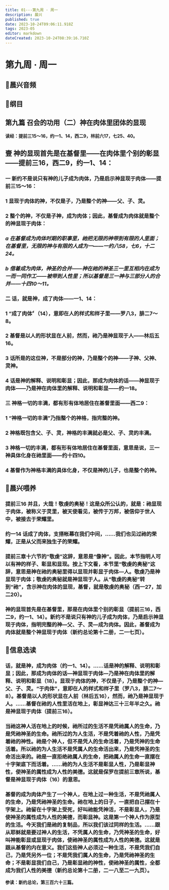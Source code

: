```yaml
---
title: 01---第九周 · 周一
description: 晨兴
published: true
date: 2023-10-24T09:06:11.918Z
tags: 2023-05
editor: markdown
dateCreated: 2023-10-24T08:39:16.710Z
---
```


# 第九周 · 周一
## 🎵晨兴音频

## 📖纲目

## 第九篇 召会的功用（二）神在肉体里团体的显现

**读经：提前三15～16，约一1、14，西二9，林前六17，七25、40。**

## 壹  神的显现首先是在基督里——在肉体里个别的彰显——提前三16，西二9，约一1、14：

### 一  新约不是说只有神的儿子成为肉体，乃是启示神显现于肉体——提前三15～16：

### 1  显现于肉体的神，不仅是子，乃是整个的神——父、子、灵。

### 2  整个的神，不仅是子神，成为肉体；因此，基督成为肉体就是整个的神显现于肉体：

### *a  在基督成为肉体时期的职事里，祂把无限的神带到有限的人里面；在基督里，无限的神与有限的人成为一——一约八58，七6，十二24。*

### *b  借着成为肉体，神圣的合并——神在祂的神圣三一里互相内在成为一而一同作工——被带到人性里；所以基督是三一神与三部分人的合并——十四10～11。*

### 二  话，就是神，成了肉体——一1、14：

### 1  “成了肉体〞（14），意即在人的样式和样子里——罗八3，腓二7～8。

### 2  基督是以人的形状显在人前，然而，祂乃是神显现于人——林后五16。

### 3  话所是的这位神，不是部分的神，乃是整个的神——子神、父神、灵神。

### 4  话是神的解释、说明和彰显；因此，那成为肉体的话——神显现于肉体——乃是神在肉体里的解释、说明和彰显——约一18。

### 三  神格一切的丰满，都有形有体地居住在基督里面——西二9：

### 1  “神格一切的丰满”乃指整个的神格，指完整的神。

### 2  神格既包含父、子、灵，神格的丰满就必是父、子、灵的丰满。

### 3  神格一切的丰满，都有形有体地居住在基督里面，意思是说，三一神具体化身在祂里面——约十四10。

### 4  基督作为神格丰满的具体化身，不仅是神的儿子，也是整个的神。

## 📖晨兴喂养

### **提前三16    并且，大哉！敬虔的奥秘！这是众所公认的，就是：祂显现于肉体，被称义于灵里，被天使看见，被传于万邦，被信仰于世人中，被接去于荣耀里。**

### **约一14    话成了肉体，支搭帐幕在我们中间，……我们也见过祂的荣耀，正是从父而来独生子的荣耀。**

### 提前三章十六节的“敬虔”这辞，意思是“像神”。因此，本节指明人可以有神的样子、彰显和显现。按上下文看，本节里“敬虔的奥秘”这辞，意思是神在祂的奥秘里得以显现并彰显于肉体—人。敬虔乃是神显现于肉体；敬虔的奥秘就是神显现于人。从“敬虔的奥秘”转到“祂”，含示神在肉体的显现，基督，就是敬虔的奥秘（西一27，加二20）。

### 神的显现首先是在基督里，那是在肉体里个别的彰显（提前三16，西二9，约一1、14）。新约不是说只有神的儿子成为肉体，乃是启示神显现于肉体，指明完整的神—父、子、灵—成为肉体。因此，基督成为肉体就是整个神显现于肉体（新约总论第十二册，二一七页）。

## 📖信息选读

### 话，就是神，成为肉体（约一1、14）。……话是神的解释、说明和彰显；因此，那成为肉体的话—神显现于肉体—乃是神在肉体里的解释、说明和彰显（18）。显现于肉体的神，不仅是子，乃是整个的神—父、子、灵。“于肉体”，意即在人的样式和样子里（罗八3，腓二7～8）。基督是以人的形状显在人前（林后五16），然而，祂乃是神显现于人。……基督在祂的人性里活在地上，彰显神达三十三年半之久。祂是神显现于肉体（提前三16）。

### 当祂这神人活在地上的时候，祂所过的生活不是凭祂属人的生命，乃是凭祂神圣的生命。祂所过的为人生活，不是凭着祂的人性，乃是凭着祂的神性。祂是个神人，但不是凭人的生命活着，乃是凭神的生命活着。所以祂的为人生活不是凭属人的生命活出来，乃是凭神圣的生命活出来的。祂是一直拒绝祂属人的生命，把祂属人的生命一直摆在十字架底下而活着。……祂的为人生活不是彰显人性，乃是彰显神性，使神圣的属性成为人性的美德。这就是保罗在提前三章所说，基督是神显现于肉体（16）的意思。

### 基督的成为肉体产生了一个神人，在地上过一种生活，不是凭祂属人的生命，乃是凭祂神圣的生命。祂在地上的日子，一直把自己摆在十字架上。祂留在十字架上受死，好叫祂能凭神活，不是彰显人，乃是使神圣的属性成为人性的美德，而彰显神。这是第一个神人作为原型的生活。今天我们是祂的复制品，所以我们该过同样的生活。……跟从耶稣就是要过神人的生活，不凭属人的生命，乃凭神圣的生命，好叫神能彰显或显现于肉体，使祂神圣的属性成为人性的美德。这就是跟从基督的内在意义。我们这些神人必须过一种生活，不是凭我们自己，乃是凭另外一位；不是凭我们属人的生命，乃是凭祂神圣的生命；不是彰显我们自己，乃是彰显祂的神性，使祂神圣的属性，全都成为我们人性的美德（新约总论第十二册，二一八至二一九页）。

**参读：新约总论，第三百六十三篇。**
<!-- Google tag (gtag.js) -->
<script async src="https://www.googletagmanager.com/gtag/js?id=G-1P8709Z16T"></script>
<script>
  window.dataLayer = window.dataLayer || [];
  function gtag(){dataLayer.push(arguments);}
  gtag('js', new Date());

  gtag('config', 'G-1P8709Z16T');
</script>
